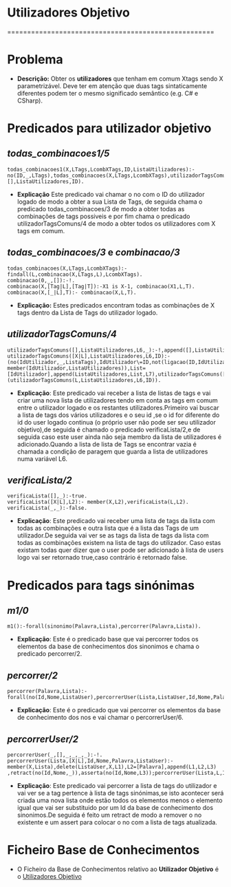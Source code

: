 # Utilizadores Objetivo
====================================================

# Problema

* **Descrição:** Obter os **utilizadores** que tenham em comum Xtags sendo X parametrizável. Deve ter em atenção que duas tags sintaticamente diferentes podem ter o mesmo significado semântico (e.g. C# e CSharp).

# Predicados para utilizador objetivo

## ***todas_combinacoes1/5***

```
todas_combinacoes1(X,LTags,LcombXTags,ID,ListaUtilizadores):-no(ID,_,LTags),todas_combinacoes(X,LTags,LcombXTags),utilizadorTagsComuns(LcombXTags,[],ListaUtilizadores,ID).

```
* **Explicação** Este predicado vai chamar o no com o ID do utilizador logado de modo a obter a sua Lista de Tags, de seguida chama o predicado todas_combinacoes/3 de modo a obter todas as combinações de tags possiveis e por fim chama o predicado utilizadorTagsComuns/4 de modo a obter todos os utilizadores com X tags em comum.



## ***todas_combinacoes/3*** e ***combinacao/3***
```
todas_combinacoes(X,LTags,LcombXTags):-findall(L,combinacao(X,LTags,L),LcombXTags).
combinacao(0,_,[]):-!.
combinacao(X,[Tag|L],[Tag|T]):-X1 is X-1, combinacao(X1,L,T).
combinacao(X,[_|L],T):- combinacao(X,L,T).

```

* **Explicação:** Estes predicados encontram todas as combinações de X tags dentro da Lista de Tags do utilizador logado.

## ***utilizadorTagsComuns/4***
```
utilizadorTagsComuns([],ListaUtilizadores,L6,_):-!,append([],ListaUtilizadores,L6).
utilizadorTagsComuns([X|L],ListaUtilizadores,L6,ID):-(no(IdUtilizador,_,ListaTags),IdUtilizador\=ID,not(ligacao(ID,IdUtilizador,_,_)),not(ligacao(IdUtilizador,ID,_,_)),verificaLista(X,ListaTags),not( member(IdUtilizador,ListaUtilizadores)),List=[IdUtilizador],append(ListaUtilizadores,List,L7),utilizadorTagsComuns([X|L],L7,L6,ID));(utilizadorTagsComuns(L,ListaUtilizadores,L6,ID)).
```

* **Explicação**: Este predicado vai receber a lista de listas de tags e vai criar uma nova lista de utilizadores tendo em conta as tags em comum entre o utilizador logado e os restantes utilizadores.Primeiro vai buscar a lista de tags dos vários utilizadores e o seu id ,se o id for diferente do id do user logado continua (o próprio user não pode ser seu utilizador objetivo),de seguida é chamado o predicado verificaLista/2,e de seguida caso este user ainda não seja membro da lista de utilizadores é adicionado.Quando a lista de lista de Tags se encontrar vazia é chamada a condição de paragem que guarda a lista de utilizadores numa variável L6.


## ***verificaLista/2***
```
verificaLista([],_):-true.
verificaLista([X|L],L2):- member(X,L2),verificaLista(L,L2).
verificaLista(_,_):-false.
```

* **Explicação**: Este predicado vai receber uma lista de tags da lista com todas as combinações e outra lista que é a lista das Tags de um utilizador.De seguida vai ver se as tags da lista de tags da lista com todas as combinações existem na lista de tags do utilizador. Caso estas existam todas quer dizer que o user pode ser adicionado à lista de users logo vai ser retornado true,caso contrário é retornado false.


# Predicados para tags sinónimas

## ***m1/0***

```
m1():-forall(sinonimo(Palavra,Lista),percorrer(Palavra,Lista)).
```

* **Explicação**: Este é o predicado base que vai percorrer todos os elementos da base de conhecimentos dos sinonimos e chama o predicado percorrer/2.

## ***percorrer/2***

```
percorrer(Palavra,Lista):-forall(no(Id,Nome,ListaUser),percorrerUser(Lista,ListaUser,Id,Nome,Palavra,ListaUser)).
```

* **Explicação**: Este é o predicado que vai percorrer os elementos da base de conhecimento dos nos e vai chamar o percorrerUser/6.

## ***percorrerUser/2***

```
percorrerUser(_,[],_,_,_,_):-!.
percorrerUser(Lista,[X|L],Id,Nome,Palavra,ListaUser):-member(X,Lista),delete(ListaUser,X,L1),L2=[Palavra],append(L1,L2,L3)
,retract(no(Id,Nome,_)),asserta(no(Id,Nome,L3));percorrerUser(Lista,L,Id,Nome,Palavra,ListaUser).
```

* **Explicação**: Este predicado vai percorrer a lista de tags do utilizador e vai ver se a tag pertence à lista de tags sinónimas,se isto acontecer será criada uma nova lista onde estão todos os elementos menos o elemento igual que vai ser substituido por um Id da base de conhecimento dos sinonimos.De seguida é feito um retract de modo a remover o no existente e um assert para colocar o no com a lista de tags atualizada.


# Ficheiro Base de Conhecimentos

* O Ficheiro da Base de Conhecimentos relativo ao **Utilizador Objetivo** é o [Utilizadores Objetivo](UtilizadoresObjetivo.pl)
